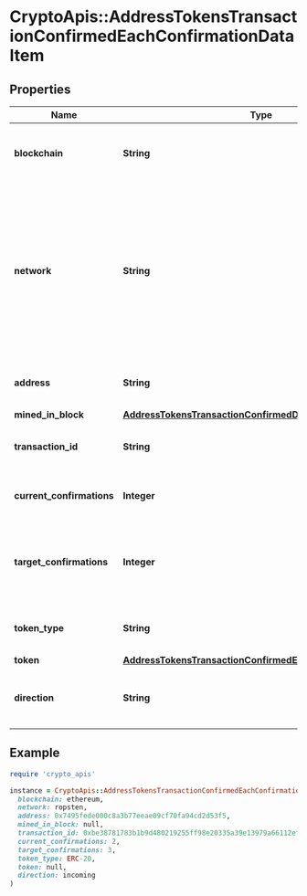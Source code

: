 # CryptoApis::AddressTokensTransactionConfirmedEachConfirmationDataItem

## Properties

| Name | Type | Description | Notes |
| ---- | ---- | ----------- | ----- |
| **blockchain** | **String** | Represents the specific blockchain protocol name, e.g. Ethereum, Bitcoin, etc. |  |
| **network** | **String** | Represents the name of the blockchain network used; blockchain networks are usually identical as technology and software, but they differ in data, e.g. - \&quot;mainnet\&quot; is the live network with actual data while networks like \&quot;testnet\&quot;, \&quot;ropsten\&quot;,  are test networks. |  |
| **address** | **String** | Defines the specific address to which the transaction has been sent. |  |
| **mined_in_block** | [**AddressTokensTransactionConfirmedDataItemMinedInBlock**](AddressTokensTransactionConfirmedDataItemMinedInBlock.md) |  |  |
| **transaction_id** | **String** | Defines the unique ID of the specific transaction, i.e. its identification number. |  |
| **current_confirmations** | **Integer** | Defines the number of currently received confirmations for the transaction. |  |
| **target_confirmations** | **Integer** | Defines the number of confirmation transactions requested as callbacks, i.e. the system can notify till the n-th confirmation. |  |
| **token_type** | **String** | Defines the type of token sent with the transaction, e.g. ERC 20. |  |
| **token** | [**AddressTokensTransactionConfirmedEachConfirmationToken**](AddressTokensTransactionConfirmedEachConfirmationToken.md) |  |  |
| **direction** | **String** | Defines whether the transaction is \&quot;incoming\&quot; or \&quot;outgoing\&quot;. |  |

## Example

```ruby
require 'crypto_apis'

instance = CryptoApis::AddressTokensTransactionConfirmedEachConfirmationDataItem.new(
  blockchain: ethereum,
  network: ropsten,
  address: 0x7495fede000c8a3b77eeae09cf70fa94cd2d53f5,
  mined_in_block: null,
  transaction_id: 0xbe38781783b1b9d480219255ff98e20335a39e13979a66112efa33f05fde0a33,
  current_confirmations: 2,
  target_confirmations: 3,
  token_type: ERC-20,
  token: null,
  direction: incoming
)
```

